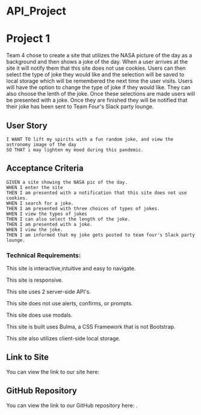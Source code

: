 # API_Project
# Project 1

Team 4 chose to create a site that utilizes the NASA picture of the day as a background and then shows a joke of the day.  When a user arrives at the site it will notify them that this site does not use cookies. Users can then select the type of joke they would like and the selection will be saved to local storage which will be remembered the next time the user visits. Users will have the option to change the type of joke if they would like. They can also choose the lenth of the joke. Once these selections are made users will be presented with a joke.  Once they are finished they will be notified that their joke has been sent to Team Four's Slack party lounge. 

## User Story

```AS A user
I WANT TO lift my spirits with a fun random joke, and view the astronomy image of the day
SO THAT i may lighten my mood during this pandemic.
```

## Acceptance Criteria

```
GIVEN a site showing the NASA pic of the day.
WHEN I enter the site 
THEN I am presented with a notification that this site does not use cookies.
WHEN I search for a joke.
THEN I am presented with three choices of types of jokes.  
WHEN I view the types of jokes
THEN I can also select the length of the joke.
THEN I am presented with a joke.
WHEN I view the joke.
THEN I am informed that my joke gets posted to team four's Slack party lounge.
```

### Technical Requirements: 

This site is interactive,intuitive and easy to navigate.

This site is responsive.

This site uses 2 server-side API's.

This site does not use alerts, confirms, or prompts.

This site does use modals.

This site is built uses Bulma, a CSS Framework that is not Bootstrap.

This site also utilizes client-side local storage.

## Link to Site

You can view the link to our site here:


## GitHub Repository

You can view the link to our GitHub repository here: .